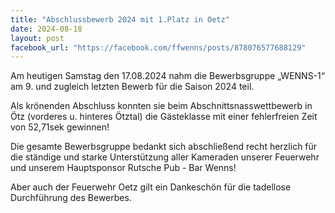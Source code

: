 ```yaml
---
title: "Abschlussbewerb 2024 mit 1.Platz in Oetz"
date: 2024-08-18
layout: post
facebook_url: "https://facebook.com/ffwenns/posts/878076577688129"
---
```


Am heutigen Samstag den 17.08.2024 nahm die Bewerbsgruppe „WENNS-1“ am 9. und zugleich letzten Bewerb für die Saison 2024 teil. 

Als krönenden Abschluss konnten sie beim Abschnittsnasswettbewerb in Ötz (vorderes u. hinteres Ötztal) die Gästeklasse mit einer fehlerfreien Zeit von 52,71sek gewinnen!

Die gesamte Bewerbsgruppe bedankt sich abschließend recht herzlich für die ständige und starke Unterstützung aller Kameraden unserer Feuerwehr und unserem Hauptsponsor Rutsche Pub - Bar Wenns! 

Aber auch der Feuerwehr Oetz gilt ein Dankeschön für die tadellose Durchführung des Bewerbes.